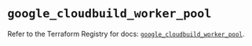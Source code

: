 # `google_cloudbuild_worker_pool`

Refer to the Terraform Registry for docs: [`google_cloudbuild_worker_pool`](https://registry.terraform.io/providers/hashicorp/google/6.8.0/docs/resources/cloudbuild_worker_pool).
